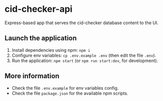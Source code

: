 # cid-checker-api

Express-based app that serves the cid-checker database content to the UI.

## Launch the application

1. Install dependencies using npm: `npm i`
2. Configure env variables: `cp .env.example .env` (then edit the file `.env`).
3. Run the application: `npm start` (or `npm run start:dev`, for development).

## More information

- Check the file `.env.example` for env variables config.
- Check the file `package.json` for the available npm scripts.
